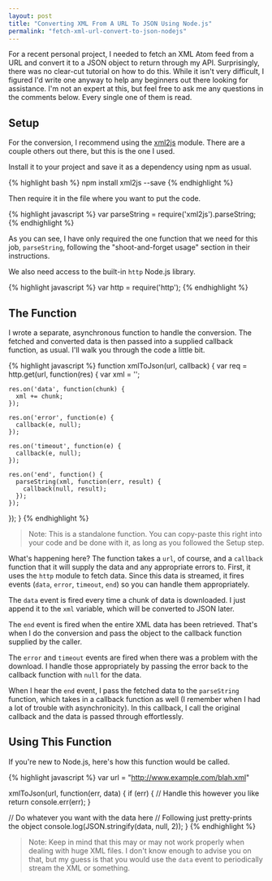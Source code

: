 ```yaml
---
layout: post
title: "Converting XML From A URL To JSON Using Node.js"
permalink: "fetch-xml-url-convert-to-json-nodejs"
---
```


For a recent personal project, I needed to fetch an XML Atom feed from a URL and convert it to a JSON object to return through my API. Surprisingly, there was no clear-cut tutorial on how to do this. While it isn't very difficult, I figured I'd write one anyway to help any beginners out there looking for assistance. I'm not an expert at this, but feel free to ask me any questions in the comments below. Every single one of them is read.

<!--more-->

## Setup

For the conversion, I recommend using the [xml2js](https://www.npmjs.com/package/xml2js) module. There are a couple others out there, but this is the one I used.

Install it to your project and save it as a dependency using npm as usual.

{% highlight bash %}
npm install xml2js --save
{% endhighlight %}

Then require it in the file where you want to put the code.

{% highlight javascript %}
var parseString = require('xml2js').parseString;
{% endhighlight %}

As you can see, I have only required the one function that we need for this job, `parseString`, following the "shoot-and-forget usage" section in their instructions.

We also need access to the built-in `http` Node.js library.

{% highlight javascript %}
var http = require('http');
{% endhighlight %}

## The Function

I wrote a separate, asynchronous function to handle the conversion. The fetched and converted data is then passed into a supplied callback function, as usual. I'll walk you through the code a little bit.

{% highlight javascript %}
function xmlToJson(url, callback) {
  var req = http.get(url, function(res) {
    var xml = '';
    
    res.on('data', function(chunk) {
      xml += chunk;
    });

    res.on('error', function(e) {
      callback(e, null);
    }); 

    res.on('timeout', function(e) {
      callback(e, null);
    }); 

    res.on('end', function() {
      parseString(xml, function(err, result) {
        callback(null, result);
      });
    });
  });
}
{% endhighlight %}

>Note: This is a standalone function. You can copy-paste this right into your code and be done with it, as long as you followed the Setup step.

What's happening here? The function takes a `url`, of course, and a `callback` function that it will supply the data and any appropriate errors to. First, it uses the `http` module to fetch data. Since this data is streamed, it fires events (`data`, `error`, `timeout`, `end`) so you can handle them appropriately.

The `data` event is fired every time a chunk of data is downloaded. I just append it to the `xml` variable, which will be converted to JSON later.

The `end` event is fired when the entire XML data has been retrieved. That's when I do the conversion and pass the object to the callback function supplied by the caller.

The `error` and `timeout` events are fired when there was a problem with the download. I handle those appropriately by passing the error back to the callback function with `null` for the data.

When I hear the `end` event, I pass the fetched data to the `parseString` function, which takes in a callback function as well (I remember when I had a lot of trouble with asynchronicity). In this callback, I call the original callback and the data is passed through effortlessly.

## Using This Function

If you're new to Node.js, here's how this function would be called.

{% highlight javascript %}
var url = "http://www.example.com/blah.xml"

xmlToJson(url, function(err, data) {
  if (err) {
    // Handle this however you like
    return console.err(err);
  }

  // Do whatever you want with the data here
  // Following just pretty-prints the object
  console.log(JSON.stringify(data, null, 2));
}
{% endhighlight %}

>Note: Keep in mind that this may or may not work properly when dealing with huge XML files. I don't know enough to advise you on that, but my guess is that you would use the `data` event to periodically stream the XML or something.